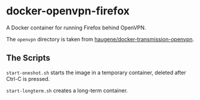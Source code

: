 # docker-openvpn-firefox

A Docker container for running Firefox behind OpenVPN.

The `openvpn` directory is taken from [haugene/docker-transmission-openvpn](https://github.com/haugene/docker-transmission-openvpn).

## The Scripts

`start-oneshot.sh` starts the image in a temporary container, deleted after Ctrl-C is pressed.

`start-longterm.sh` creates a long-term container.
